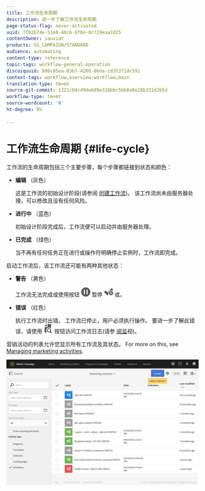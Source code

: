```yaml
---
title: 工作流生命周期
description: 进一步了解工作流生命周期
page-status-flag: never-activated
uuid: ff02b74e-53e8-49c6-bf8e-0c729eaa7d25
contentOwner: sauviat
products: SG_CAMPAIGN/STANDARD
audience: automating
content-type: reference
topic-tags: workflow-general-operation
discoiquuid: 906c85ea-83b7-4268-86da-cd353f1dc591
context-tags: workflow,overview;workflow,main
translation-type: tm+mt
source-git-commit: 1321c84c49de6d9a318bbc5bb8a0e28b332d2b5d
workflow-type: tm+mt
source-wordcount: '0'
ht-degree: 0%

---
```



# 工作流生命周期 {#life-cycle}

工作流的生命周期包括三个主要步骤，每个步骤都链接到状态和颜色：

* **编辑** （灰色）

   这是工作流的初始设计阶段(请参阅 [创建工作流](../../automating/using/building-a-workflow.md#creating-a-workflow))。 该工作流尚未由服务器处理，可以修改且没有任何风险。

* **进行中** （蓝色）

   初始设计阶段完成后，工作流便可以启动并由服务器处理。

* **已完成** （绿色）

   当不再有任何任务正在进行或操作符明确停止实例时，工作流即完成。

启动工作流后，该工作流还可能有两种其他状态：

* **警告** （黄色）

   工作流无法完成或使用按钮 ![](assets/pause_darkgrey-24px.png) 暂停 ![](assets/check_pause_darkgrey-24px.png) 或。

* **错误** （红色）

   执行工作流时出错。 工作流已停止，用户必须执行操作。 要进一步了解此错误，请使用 ![](assets/printpreview_darkgrey-24px.png) 按钮访问工作流日志(请参 [阅监](../../automating/using/monitoring-workflow-execution.md)视)。

营销活动的列表允许您显示所有工作流及其状态。 For more on this, see [Managing marketing activities](../../start/using/marketing-activities.md#about-marketing-activities).

![](assets/wkf_execution_3.png)
